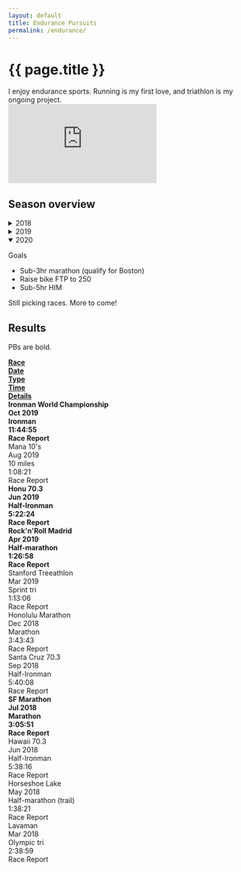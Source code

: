 ```yaml
---
layout: default
title: Endurance Pursuits
permalink: /endurance/
--- 
```


# {{ page.title }}

<div class="row">
    <div class="col-8">I enjoy endurance sports. Running is my first love, and triathlon is my ongoing project.</div>
    <div class = "col-4"><iframe height='160' width='300' frameborder='0' allowtransparency='true' scrolling='no' src='https://www.strava.com/athletes/38702205/activity-summary/3fdde31678660e67b32fc2cda4ffc53b5a221592'></iframe></div>
</div>

## Season overview
<details>
    <summary>2018</summary>

Highlights: 
- Good first Half-Ironman (HIM)
- Good first Marathon

Lowlights:
- Bad second HIM
- Bad second Marathon

I succeeded in my primary goals of completing my first half-ironman (HIM) and my first marathon. Both races went well. I also raced a second HIM and Marathon. The timing of these races was poor which led to inadequate prep for my second HIM, an IT band injury during the race, and running the second marathon when I had just barely healed. I was lucky to not re-aggravate the injury, and it was painful.

All in all, a great season. Learned a lot, lots of milestones, lots of fun! 
</details>

<details>
    <summary>2019</summary>

Highlights
- Completed primary goals of (1) staying healthy and (2) qualifying for the IM World Champs in Kona
- IM World Champs!!
- "Training" via bike trip across Umbria, Italy

Lowlights
- Inconsistent training due to traveling
- Subsequent negative effects on motivation

I raced less this year, and I'm happy to say that meant I was better about not overextending myself. Didn't get hurt! But on the flip-side, I had subpar preparation for a lot of my races. I set PBs in several races, but only because I still have so few races under my belt. The Ironman World Champs was about the only race I had a great preparation for, and thank goodness for that, because what a beast!


</details>

<details open>
    <summary>2020</summary>

Goals
- Sub-3hr marathon (qualify for Boston)
- Raise bike FTP to 250
- Sub-5hr HIM

Still picking races. More to come!
</details>


## Results

PBs are bold.
 
<div class="row">
    <div class="col-3"><u><b>Race</b></u></div>
    <div class="col-2"><u><b>Date</b></u></div>
    <div class="col-3"><u><b>Type</b></u></div>
    <div class="col-2"><u><b>Time</b></u></div>
    <div class="col-2"><u><b>Details</b></u></div>
</div>

<div class="row">
    <div class="col-3"><b>Ironman World Championship</b></div>
    <div class="col-2"><b>Oct 2019</b></div>
    <div class="col-3"><b>Ironman</b></div>
    <div class="col-2"><b>11:44:55</b></div>
    <div class="col-2"><b>Race Report</b></div>
</div>

<div class="row">
    <div class="col-3">Mana 10's</div>
    <div class="col-2">Aug 2019</div>
    <div class="col-3">10 miles</div>
    <div class="col-2">1:08:21</div>
    <div class="col-2">Race Report</div>
</div>

<div class="row">
    <div class="col-3"><b>Honu 70.3</b></div>
    <div class="col-2"><b>Jun 2019</b></div>
    <div class="col-3"><b>Half-Ironman</b></div>
    <div class="col-2"><b>5:22:24</b></div>
    <div class="col-2"><b>Race Report</b></div>
</div>

<div class="row">
    <div class="col-3"><b>Rock'n'Roll Madrid</b></div>
    <div class="col-2"><b>Apr 2019</b></div>
    <div class="col-3"><b>Half-marathon</b></div>
    <div class="col-2"><b>1:26:58</b></div>
    <div class="col-2"><b>Race Report</b></div>
</div>

<div class="row">
    <div class="col-3">Stanford Treeathlon</div>
    <div class="col-2">Mar 2019</div>
    <div class="col-3">Sprint tri</div>
    <div class="col-2">1:13:06</div>
    <div class="col-2">Race Report</div>
</div>

<div class="row">
    <div class="col-3">Honolulu Marathon</div>
    <div class="col-2">Dec 2018</div>
    <div class="col-3">Marathon</div>
    <div class="col-2">3:43:43</div>
    <div class="col-2">Race Report</div>
</div>

<div class="row">
    <div class="col-3">Santa Cruz 70.3</div>
    <div class="col-2">Sep 2018</div>
    <div class="col-3">Half-Ironman</div>
    <div class="col-2">5:40:08</div>
    <div class="col-2">Race Report</div>
</div>

<div class="row">
    <div class="col-3"><b>SF Marathon</b></div>
    <div class="col-2"><b>Jul 2018</b></div>
    <div class="col-3"><b>Marathon</b></div>
    <div class="col-2"><b>3:05:51</b></div>
    <div class="col-2"><b>Race Report</b></div>
</div>

<div class="row">
    <div class="col-3">Hawaii 70.3</div>
    <div class="col-2">Jun 2018</div>
    <div class="col-3">Half-Ironman</div>
    <div class="col-2">5:38:16</div>
    <div class="col-2">Race Report</div>
</div>

<div class="row">
    <div class="col-3">Horseshoe Lake</div>
    <div class="col-2">May 2018</div>
    <div class="col-3">Half-marathon (trail)</div>
    <div class="col-2">1:38:21</div>
    <div class="col-2">Race Report</div>
</div>

<div class="row">
    <div class="col-3">Lavaman</div>
    <div class="col-2">Mar 2018</div>
    <div class="col-3">Olympic tri</div>
    <div class="col-2">2:38:59</div>
    <div class="col-2">Race Report</div>
</div>


&nbsp;
&nbsp;
